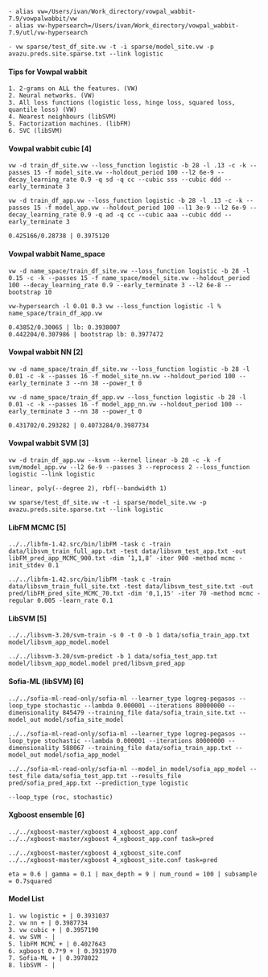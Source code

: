 	- alias vw=/Users/ivan/Work_directory/vowpal_wabbit-7.9/vowpalwabbit/vw
	- alias vw-hypersearch=/Users/ivan/Work_directory/vowpal_wabbit-7.9/utl/vw-hypersearch

	- vw sparse/test_df_site.vw -t -i sparse/model_site.vw -p avazu.preds.site.sparse.txt --link logistic
#### Tips for Vowpal wabbit
	1. 2-grams on ALL the features. (VW)
	2. Neural networks. (VW)
	3. All loss functions (logistic loss, hinge loss, squared loss, quantile loss) (VW)
	4. Nearest neighbours (libSVM)
	5. Factorization machines. (libFM)
	6. SVC (libSVM)

#### Vowpal wabbit cubic [4]
	vw -d train_df_site.vw --loss_function logistic -b 28 -l .13 -c -k --passes 15 -f model_site.vw --holdout_period 100 --l2 6e-9 --decay_learning_rate 0.9 -q sd -q cc --cubic sss --cubic ddd --early_terminate 3

	vw -d train_df_app.vw --loss_function logistic -b 28 -l .13 -c -k --passes 15 -f model_app.vw --holdout_period 100 --l1 3e-9 --l2 6e-9 --decay_learning_rate 0.9 -q ad -q cc --cubic aaa --cubic ddd --early_terminate 3

	0.425166/0.28738 | 0.3975120


#### Vowpal wabbit Name_space 
	vw -d name_space/train_df_site.vw --loss_function logistic -b 28 -l 0.15 -c -k --passes 15 -f name_space/model_site.vw --holdout_period 100 --decay_learning_rate 0.9 --early_terminate 3 --l2 6e-8 --bootstrap 10

	vw-hypersearch -l 0.01 0.3 vw --loss_function logistic -l % name_space/train_df_app.vw
	
	0.43852/0.30065 | lb: 0.3938007
	0.442204/0.307986 | bootstrap lb: 0.3977472


#### Vowpal wabbit NN [2]
	vw -d name_space/train_df_site.vw --loss_function logistic -b 28 -l 0.01 -c -k --passes 16 -f model_site_nn.vw --holdout_period 100 --early_terminate 3 --nn 38 --power_t 0

	vw -d name_space/train_df_app.vw --loss_function logistic -b 28 -l 0.01 -c -k --passes 16 -f model_app_nn.vw --holdout_period 100 --early_terminate 3 --nn 38 --power_t 0

	0.431702/0.293282 | 0.4073284/0.3987734


#### Vowpal wabbit SVM [3]
	vw -d train_df_app.vw --ksvm --kernel linear -b 28 -c -k -f svm/model_app.vw --l2 6e-9 --passes 3 --reprocess 2 --loss_function logistic --link logistic

	linear, poly(--degree 2), rbf(--bandwidth 1)

	vw sparse/test_df_site.vw -t -i sparse/model_site.vw -p avazu.preds.site.sparse.txt --link logistic


#### LibFM MCMC [5]
	../../libfm-1.42.src/bin/libFM -task c -train data/libsvm_train_full_app.txt -test data/libsvm_test_app.txt -out libFM_pred_app_MCMC_900.txt -dim ’1,1,8’ -iter 900 -method mcmc -init_stdev 0.1

	../../libfm-1.42.src/bin/libFM -task c -train data/libsvm_train_full_site.txt -test data/libsvm_test_site.txt -out pred/libFM_pred_site_MCMC_70.txt -dim '0,1,15' -iter 70 -method mcmc -regular 0.005 -learn_rate 0.1

#### LibSVM [5]
	../../libsvm-3.20/svm-train -s 0 -t 0 -b 1 data/sofia_train_app.txt model/libsvm_app_model.model

	../../libsvm-3.20/svm-predict -b 1 data/sofia_test_app.txt model/libsvm_app_model.model pred/libsvm_pred_app

#### Sofia-ML (libSVM) [6]
	../../sofia-ml-read-only/sofia-ml --learner_type logreg-pegasos --loop_type stochastic --lambda 0.000001 --iterations 80000000 --dimensionality 845479 --training_file data/sofia_train_site.txt --model_out model/sofia_site_model

	../../sofia-ml-read-only/sofia-ml --learner_type logreg-pegasos --loop_type stochastic --lambda 0.000001 --iterations 80000000 --dimensionality 588067 --training_file data/sofia_train_app.txt --model_out model/sofia_app_model

	../../sofia-ml-read-only/sofia-ml --model_in model/sofia_app_model --test_file data/sofia_test_app.txt --results_file pred/sofia_pred_app.txt --prediction_type logistic

	--loop_type (roc, stochastic)


#### Xgboost ensemble [6]
	../../xgboost-master/xgboost 4_xgboost_app.conf
	../../xgboost-master/xgboost 4_xgboost_app.conf task=pred

	../../xgboost-master/xgboost 4_xgboost_site.conf
	../../xgboost-master/xgboost 4_xgboost_site.conf task=pred

	eta = 0.6 | gamma = 0.1 | max_depth = 9 | num_round = 100 | subsample = 0.7squared

#### Model List
	1. vw logistic + | 0.3931037
	2. vw nn + | 0.3987734
	3. vw cubic + | 0.3957190
	4. vw SVM - | 
	5. libFM MCMC + | 0.4027643
	6. xgboost 0.7*9 + | 0.3931970
	7. Sofia-ML + | 0.3978022
	8. libSVM - |

